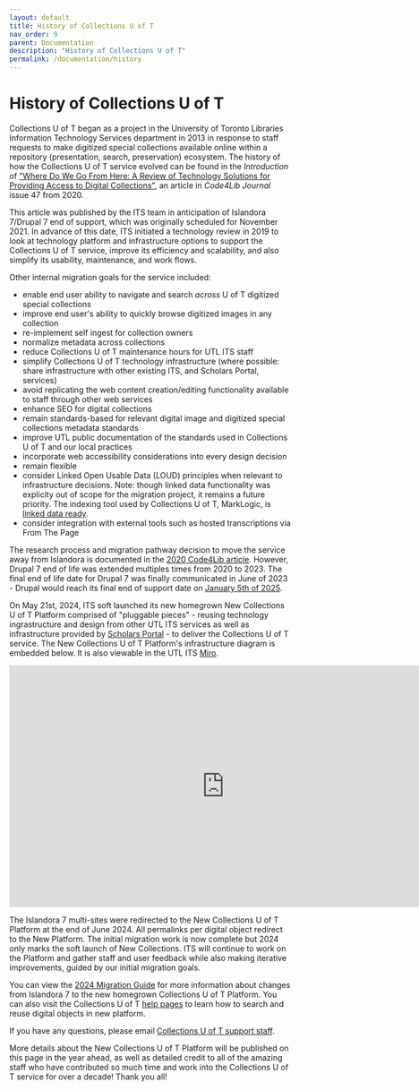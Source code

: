 ```yaml
---
layout: default
title: History of Collections U of T
nav_order: 9
parent: Documentation
description: "History of Collections U of T"
permalink: /documentation/history
---
```


# History of Collections U of T



Collections U of T began as a project in the University of Toronto Libraries Information Technology Services department in 2013 in response to staff requests to make digitized special collections available online within a repository (presentation, search, preservation) ecosystem. The history of how the Collections U of T service evolved can be found in the _Introduction_ of ["Where Do We Go From Here: A Review of Technology Solutions for Providing Access to Digital Collections"](https://journal.code4lib.org/articles/15000), an article in _Code4Lib Journal_ issue 47 from 2020.

This article was published by the ITS team in anticipation of Islandora 7/Drupal 7 end of support, which was  originally scheduled for November 2021. In advance of this date, ITS initiated a technology review in 2019 to look at technology platform and infrastructure options to support the Collections U of T service, improve its efficiency and scalability, and also simplify its usability, maintenance, and work flows. 

Other internal migration goals for the service included:
* enable end user ability to navigate and search _across_ U of T digitized special collections
* improve end user's ability to quickly browse digitized images in any collection 
* re-implement self ingest for collection owners 
* normalize metadata across collections
* reduce Collections U of T maintenance hours for UTL ITS staff
* simplify Collections U of T technology infrastructure (where possible: share infrastructure with other existing ITS, and Scholars Portal, services)
* avoid replicating the web content creation/editing functionality available to staff through other web services
* enhance SEO for digital collections
* remain standards-based for relevant digital image and digitized special collections metadata standards
* improve UTL public documentation of the standards used in Collections U of T and our local practices
* incorporate web accessibility considerations into every design decision
* remain flexible
* consider Linked Open Usable Data (LOUD) principles when relevant to infrastructure decisions. Note: though linked data functionality was explicity out of scope for the migration project, it remains a future priority. The indexing tool used by Collections U of T, MarkLogic, is [linked data ready](https://www.progress.com/resources/papers/marklogic-semantics-whitepaper).
* consider integration with external tools such as hosted transcriptions via From The Page

The research process and migration pathway decision to move the service away from Islandora is documented in the [2020 Code4Lib article](https://journal.code4lib.org/articles/15000). However, Drupal 7 end of life was extended multiples times from 2020 to 2023. The final end of life date for Drupal 7 was finally communicated in June of 2023 - Drupal would reach its final end of support date on [January 5th of 2025](https://www.drupal.org/psa-2023-06-07). 

On May 21st, 2024, ITS soft launched its new homegrown New Collections U of T Platform comprised of "pluggable pieces" - reusing technology ingrastructure and design from other UTL ITS services as well as infrastructure provided by [Scholars Portal](https://ocul.on.ca/scholars-portal) - to deliver the Collections U of T service. The New Collections U of T Platform's infrastructure diagram is embedded below. It is also viewable in the UTL ITS [Miro](https://miro.com/app/board/uXjVM_vBtBc=/?share_link_id=757884216988). 

<iframe width="768" height="432" src="https://miro.com/app/live-embed/uXjVM_vBtBc=/?moveToViewport=-1663,2087,2432,1227&embedId=718971289571" frameborder="0" scrolling="no" allow="fullscreen; clipboard-read; clipboard-write" allowfullscreen></iframe>

The Islandora 7 multi-sites were redirected to the New Collections U of T Platform at the end of June 2024. All permalinks per digital object redirect to the New Platform. The initial migration work is now complete but 2024 only marks the soft launch of New Collections. ITS will continue to work on the Platform and gather staff and user feedback while also making iterative improvements, guided by our initial migration goals.

You can view the [2024 Migration Guide](https://utlib.github.io/collections-uoft/documentation/2024-migration-guide) for more information about changes from Islandora 7 to the new homegrown Collections U of T Platform. You can also visit the Collections U of T [help pages](https://collections.library.utoronto.ca/explore/help) to learn how to search and reuse digital objects in new platform. 

If you have any questions, please email [Collections U of T support staff](mailto:digitalinitiatives@library.utoronto.ca). 

More details about the New Collections U of T Platform will be published on this page in the year ahead, as well as detailed credit to all of the amazing staff who have contributed so much time and work into the Collections U of T service for over a decade! Thank you all!
